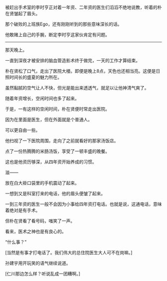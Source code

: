 被赶出手术室的李时亨正对着一年资、二年资的医生们滔滔不绝地说教，听着的朴在贤皱起了眉头。

那个破败的上班族Ego，还有刚刚听到的那些意味深长的话。

他敢赌上自己的手腕，断定李时亨这家伙肯定有问题。

* * *

那天晚上。

一直到深夜才被安排的脑血管造影术终于做完，一天的工作才算结束。

朴在贤松了口气，走出了医院大楼。即便是晚上8点，天色也还相当亮。这便是日照时间长的盛夏的魅力所在。

虽然黏腻的空气让人不快，但光是能出来透透气，就足以让他神清气爽了。

随着年资增长，空闲时间也多了起来。

于是，一有这样的空闲时间，朴在贤便时常走出医院。

因为在里面是医生，但在外面就是个普通人。

可以更自由一些。

他扫视了一下医院周围，走向了之前就看好的那家汤饭店。

点了一份热腾腾的米肠汤饭，享受了一顿丰盛的晚餐。

这也是他资历够深，从四年资开始养成的习惯。

滋——

放在白大褂口袋里的手机震动了起来。

一想到又是科室打来的电话，他的眉头便皱了起来。

一到三年资的医生一般不会因为小事给四年资打电话。也就是说，这通电话，意味着绝对是有手术。

但朴在贤看了看号码，嗤笑了一声。

看来，医术之神也是有良心的。

“什么事？”

[当然是有事才打电话了。我们伟大的总住院医生大人可不在岗嘛。]

孙建宇用开玩笑的语气继续说道。

[仁川那边怎么样？听说乱成一团糟啊。]